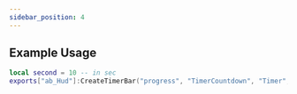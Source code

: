 ```yaml
---
sidebar_position: 4
---
```



## Example Usage

```lua
local second = 10 -- in sec
exports["ab_Hud"]:CreateTimerBar("progress", "TimerCountdown", "Timer", second, { 57, 102, 57 })
```